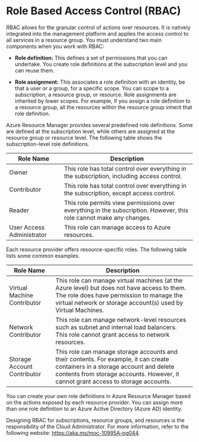 # Role Based Access Control (RBAC)

RBAC allows for the granular control of actions over resources. It is
natively integrated into the management platform and applies the access
control to all services in a resource group. You must understand two
main components when you work with RBAC:

- **Role definition:** This defines a set of permissions that you can
    undertake. You create role definitions at the subscription level and
    you can reuse them.

- **Role assignment:** This associates a role definition with an
    identity, be that a user or a group, for a specific scope. You can
    scope to a subscription, a resource group, or resource. Role
    assignments are inherited by lower scopes. For example, if you
    assign a role definition to a resource group, all the resources
    within the resource group inherit that role definition.

Azure Resource Manager provides several predefined role definitions.
Some are defined at the subscription level, while others are assigned at
the resource group or resource level. The following table shows the
subscription-level role definitions.

|Role Name|Description|
|---------|---------|
|Owner|This role has total control over everything in the subscription, including access control.|
|Contributor|This role has total control over everything in the subscription, except access control.|
|Reader|This role permits view permissions over everything in the subscription. However, this role cannot make any changes.|
|User Access Administrator|This role can manage access to Azure resources.|

Each resource provider offers resource-specific roles. The following
table lists some common examples.

|Role Name|Description|
|---------|---------|
|Virtual Machine Contributor|This role can manage virtual machines (at the Azure level) but does not have access to them. The role does have permission to manage the virtual network or storage account(s) used by Virtual Machines.|
|Network Contributor|This role can manage network-level resources such as subnet and internal load balancers. This role cannot grant access to network resources.|
|Storage Account Contributor|This role can manage storage accounts and their contents. For example, it can create containers in a storage account and delete contents from storage accounts. However, it cannot grant access to storage accounts.|

You can create your own role definitions in Azure Resource Manager based
on the actions exposed by each resource provider. You can assign more
than one role definition to an Azure Active Directory (Azure AD)
identity.

Designing RBAC for subscriptions, resource groups, and resources is the
responsibility of the Cloud Administrator. For more information, refer to the following website: <https://aka.ms/moc-10995A-pg044>.
